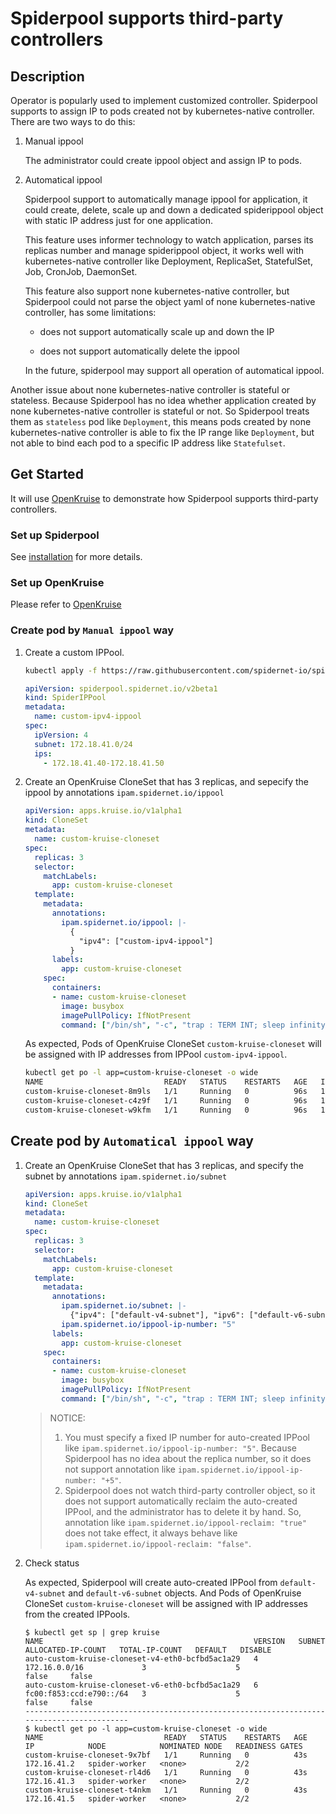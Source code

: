 # Spiderpool supports third-party controllers

## Description

Operator is popularly used to implement customized controller. Spiderpool supports to assign IP to pods created not by kubernetes-native controller. There are two ways to do this:

1. Manual ippool

    The administrator could create ippool object and assign IP to pods.

2. Automatical ippool

    Spiderpool support to automatically manage ippool for application, it could create, delete, scale up and down a dedicated spiderippool object with static IP address just for one application.

    This feature uses informer technology to watch application, parses its replicas number and manage spiderippool object, it works well with kubernetes-native controller like Deployment, ReplicaSet, StatefulSet, Job, CronJob, DaemonSet.

    This feature also support none kubernetes-native controller, but Spiderpool could not parse the object yaml of none kubernetes-native controller, has some limitations:

    * does not support automatically scale up and down the IP

    * does not support automatically delete the ippool

    In the future, spiderpool may support all operation of automatical ippool.

Another issue about none kubernetes-native controller is stateful or stateless. Because Spiderpool has no idea whether application created by none kubernetes-native controller is stateful or not.
So Spiderpool treats them as `stateless` pod like `Deployment`, this means pods created by none kubernetes-native controller is able to fix the IP range like `Deployment`, but not able to bind each pod to a specific IP address like `Statefulset`.

## Get Started

It will use [OpenKruise](https://openkruise.io/zh/docs/) to demonstrate how Spiderpool supports third-party controllers. 

### Set up Spiderpool

See [installation](https://github.com/spidernet-io/spiderpool/blob/main/docs/usage/install.md) for more details.

### Set up OpenKruise

Please refer to [OpenKruise](https://openkruise.io/docs/installation/)

### Create pod by `Manual ippool` way

1. Create a custom IPPool.

    ```bash
    kubectl apply -f https://raw.githubusercontent.com/spidernet-io/spiderpool/main/docs/example/basic/custom-ipv4-ippool.yaml
    ```

    ```yaml
    apiVersion: spiderpool.spidernet.io/v2beta1
    kind: SpiderIPPool
    metadata:
      name: custom-ipv4-ippool
    spec:
      ipVersion: 4
      subnet: 172.18.41.0/24
      ips:
        - 172.18.41.40-172.18.41.50
    ```

2. Create an OpenKruise CloneSet that has 3 replicas, and sepecify the ippool by annotations `ipam.spidernet.io/ippool`

    ```yaml
    apiVersion: apps.kruise.io/v1alpha1
    kind: CloneSet
    metadata:
      name: custom-kruise-cloneset
    spec:
      replicas: 3
      selector:
        matchLabels:
          app: custom-kruise-cloneset
      template:
        metadata:
          annotations:
            ipam.spidernet.io/ippool: |-
              {
                "ipv4": ["custom-ipv4-ippool"]
              }
          labels:
            app: custom-kruise-cloneset
        spec:
          containers:
          - name: custom-kruise-cloneset
            image: busybox
            imagePullPolicy: IfNotPresent
            command: ["/bin/sh", "-c", "trap : TERM INT; sleep infinity & wait"]
    ```

    As expected, Pods of OpenKruise CloneSet `custom-kruise-cloneset` will be assigned with IP addresses from IPPool `custom-ipv4-ippool`.

    ```bash
    kubectl get po -l app=custom-kruise-cloneset -o wide
    NAME                           READY   STATUS    RESTARTS   AGE   IP             NODE            NOMINATED NODE   READINESS GATES
    custom-kruise-cloneset-8m9ls   1/1     Running   0          96s   172.18.41.44   spider-worker   <none>           2/2
    custom-kruise-cloneset-c4z9f   1/1     Running   0          96s   172.18.41.50   spider-worker   <none>           2/2
    custom-kruise-cloneset-w9kfm   1/1     Running   0          96s   172.18.41.46   spider-worker   <none>           2/2
    ```

## Create pod by `Automatical ippool` way

1. Create an OpenKruise CloneSet that has 3 replicas, and specify the subnet by annotations `ipam.spidernet.io/subnet`

    ```yaml
    apiVersion: apps.kruise.io/v1alpha1
    kind: CloneSet
    metadata:
      name: custom-kruise-cloneset
    spec:
      replicas: 3
      selector:
        matchLabels:
          app: custom-kruise-cloneset
      template:
        metadata:
          annotations:
            ipam.spidernet.io/subnet: |- 
              {"ipv4": ["default-v4-subnet"], "ipv6": ["default-v6-subnet"]}
            ipam.spidernet.io/ippool-ip-number: "5"
          labels:
            app: custom-kruise-cloneset
        spec:
          containers:
          - name: custom-kruise-cloneset
            image: busybox
            imagePullPolicy: IfNotPresent
            command: ["/bin/sh", "-c", "trap : TERM INT; sleep infinity & wait"]
    ```

    > NOTICE:
    >
    > 1. You must specify a fixed IP number for auto-created IPPool like `ipam.spidernet.io/ippool-ip-number: "5"`.
    >    Because Spiderpool has no idea about the replica number, so it does not support annotation like `ipam.spidernet.io/ippool-ip-number: "+5"`.
    > 2. Spiderpool does not watch third-party controller object, so it does not support automatically reclaim the auto-created IPPool, and the administrator has to delete it by hand.
    >    So, annotation like `ipam.spidernet.io/ippool-reclaim: "true"` does not take effect, it always behave like `ipam.spidernet.io/ippool-reclaim: "false"`.

2. Check status

    As expected, Spiderpool will create auto-created IPPool from `default-v4-subnet` and `default-v6-subnet` objects.
    And Pods of OpenKruise CloneSet `custom-kruise-cloneset` will be assigned with IP addresses from the created IPPools.

    ```text
    $ kubectl get sp | grep kruise
    NAME                                               VERSION   SUBNET                    ALLOCATED-IP-COUNT   TOTAL-IP-COUNT   DEFAULT   DISABLE
    auto-custom-kruise-cloneset-v4-eth0-bcfbd5ac1a29   4         172.16.0.0/16             3                    5                false     false
    auto-custom-kruise-cloneset-v6-eth0-bcfbd5ac1a29   6         fc00:f853:ccd:e790::/64   3                    5                false     false
    ------------------------------------------------------------------------------------------
    $ kubectl get po -l app=custom-kruise-cloneset -o wide
    NAME                           READY   STATUS    RESTARTS   AGE   IP            NODE            NOMINATED NODE   READINESS GATES
    custom-kruise-cloneset-9x7bf   1/1     Running   0          43s   172.16.41.2   spider-worker   <none>           2/2
    custom-kruise-cloneset-rl4d6   1/1     Running   0          43s   172.16.41.3   spider-worker   <none>           2/2
    custom-kruise-cloneset-t4nkm   1/1     Running   0          43s   172.16.41.5   spider-worker   <none>           2/2
    ```
